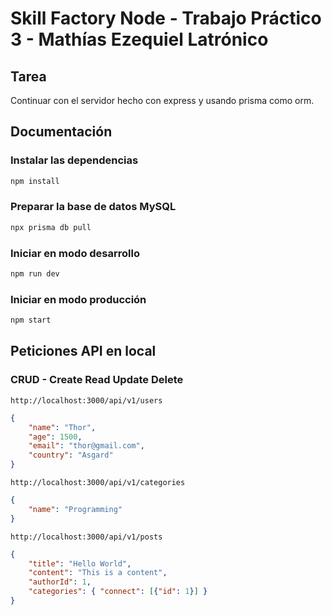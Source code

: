 # Skill Factory Node - Trabajo Práctico 3 - Mathías Ezequiel Latrónico

## Tarea

Continuar con el servidor hecho con express y usando prisma como orm.

## Documentación

### Instalar las dependencias
```sh
npm install
```

### Preparar la base de datos MySQL
```sh
npx prisma db pull 
```

### Iniciar en modo desarrollo
```sh
npm run dev
```

### Iniciar en modo producción
```sh
npm start
```

## Peticiones API en local

### CRUD - Create Read Update Delete

`http://localhost:3000/api/v1/users`
```json
{
	"name": "Thor",
	"age": 1500,
	"email": "thor@gmail.com",
	"country": "Asgard"
}
```

`http://localhost:3000/api/v1/categories`
```json
{
	"name": "Programming"
}
```

`http://localhost:3000/api/v1/posts`
```json
{
	"title": "Hello World",
	"content": "This is a content",
	"authorId": 1,
	"categories": { "connect": [{"id": 1}] }
}
```